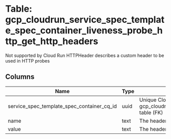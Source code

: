 
# Table: gcp_cloudrun_service_spec_template_spec_container_liveness_probe_http_get_http_headers
Not supported by Cloud Run HTTPHeader describes a custom header to be used in HTTP probes
## Columns
| Name        | Type           | Description  |
| ------------- | ------------- | -----  |
|service_spec_template_spec_container_cq_id|uuid|Unique CloudQuery ID of gcp_cloudrun_service_spec_template_spec_containers table (FK)|
|name|text|The header field name|
|value|text|The header field value|

